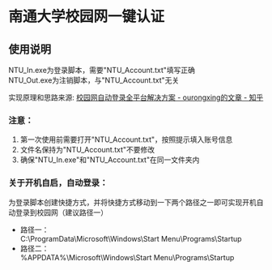 # 南通大学校园网一键认证


## 使用说明

NTU_In.exe为登录脚本，需要"NTU_Account.txt"填写正确  
NTU_Out.exe为注销脚本，与"NTU_Account.txt"无关  

实现原理和思路来源:
[校园网自动登录全平台解决方案 - ourongxing的文章 - 知乎](https://zhuanlan.zhihu.com/p/364016452)

### 注意：
1. 第一次使用前需要打开"NTU_Account.txt"，按照提示填入账号信息
2. 文件名保持为"NTU_Account.txt"不要修改
3. 确保"NTU_In.exe"和"NTU_Account.txt"在同一文件夹内


### 关于开机自启，自动登录：

为登录脚本创建快捷方式，并将快捷方式移动到一下两个路径之一即可实现开机自动登录到校园网（建议路径一）  
- 路径一：  
C:\ProgramData\Microsoft\Windows\Start Menu\Programs\Startup  
- 路径二：  
%APPDATA%\Microsoft\Windows\Start Menu\Programs\Startup  

